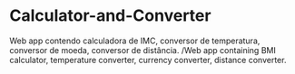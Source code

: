 # Calculator-and-Converter
Web app contendo calculadora de IMC, conversor de temperatura, conversor de moeda, conversor de distância. /Web app containing BMI calculator, temperature converter, currency converter, distance converter.
